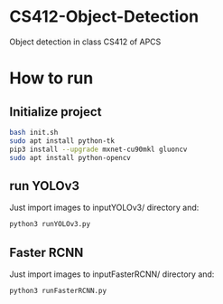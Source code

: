 # CS412-Object-Detection
Object detection in class CS412 of APCS

# How to run

## Initialize project

```bash
bash init.sh
sudo apt install python-tk
pip3 install --upgrade mxnet-cu90mkl gluoncv
sudo apt install python-opencv
```

## run YOLOv3

Just import images to inputYOLOv3/ directory and:

```bash
python3 runYOLOv3.py
```

## Faster RCNN

Just import images to inputFasterRCNN/ directory and:

```bash
python3 runFasterRCNN.py
```